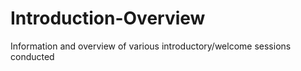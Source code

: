 # Introduction-Overview
Information and overview of various introductory/welcome sessions conducted
